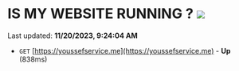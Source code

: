 # IS MY WEBSITE RUNNING ? [![](https://img.shields.io/static/v1?label=Sponsor&message=%E2%9D%A4&logo=GitHub&color=%23fe8e86)](https://github.com/sponsors/<username>)

Last updated: **11/20/2023, 9:24:04 AM**

- `GET` [https://youssefservice.me](https://youssefservice.me) - **Up** (838ms)
